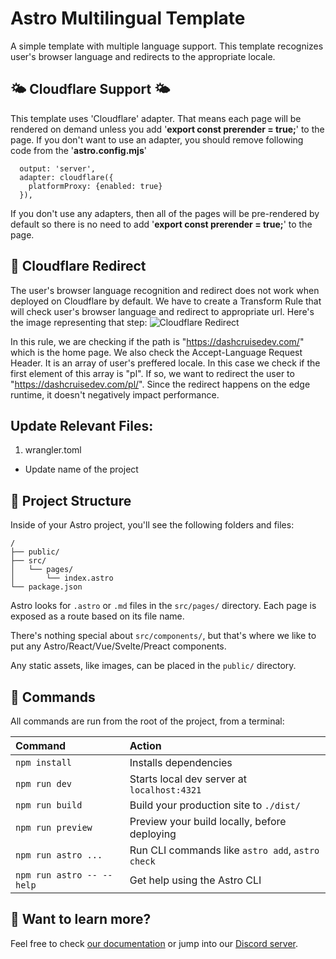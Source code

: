 # Astro Multilingual Template

A simple template with multiple language support. 
This template recognizes user's browser language and redirects to the appropriate locale.

## 🌤️ Cloudflare Support 🌤️

This template uses 'Cloudflare' adapter.
That means each page will be rendered on demand unless you add '**export const prerender = true;**' to the page.
If you don't want to use an adapter, you should remove following code from the '**astro.config.mjs**'
```
  output: 'server',
  adapter: cloudflare({
    platformProxy: {enabled: true}
  }),
```
If you don't use any adapters, then all of the pages will be pre-rendered by default so there is no need to add '**export const prerender = true;**' to the page.

## 🫱 Cloudflare Redirect 

The user's browser language recognition and redirect does not work when deployed on Cloudflare by default.
We have to create a Transform Rule that will check user's browser language and redirect to appropriate url.
Here's the image representing that step:
 ![Cloudflare Redirect](https://imagedelivery.net/Ap_RIQMnvK_LYOq1vIFisQ/62b0f7ee-264f-4559-5135-ad1e23e68d00/public)

In this rule, we are checking if the path is "https://dashcruisedev.com/" which is the home page.
We also check the Accept-Language Request Header. It is an array of user's preffered locale.
In this case we check if the first element of this array is "pl".
If so, we want to redirect the user to "https://dashcruisedev.com/pl/".
Since the redirect happens on the edge runtime, it doesn't negatively impact performance.

## Update Relevant Files:

1. wrangler.toml
- Update name of the project

## 🚀 Project Structure

Inside of your Astro project, you'll see the following folders and files:

```text
/
├── public/
├── src/
│   └── pages/
│       └── index.astro
└── package.json
```

Astro looks for `.astro` or `.md` files in the `src/pages/` directory. Each page is exposed as a route based on its file name.

There's nothing special about `src/components/`, but that's where we like to put any Astro/React/Vue/Svelte/Preact components.

Any static assets, like images, can be placed in the `public/` directory.

## 🧞 Commands

All commands are run from the root of the project, from a terminal:

| Command                   | Action                                           |
| :------------------------ | :----------------------------------------------- |
| `npm install`             | Installs dependencies                            |
| `npm run dev`             | Starts local dev server at `localhost:4321`      |
| `npm run build`           | Build your production site to `./dist/`          |
| `npm run preview`         | Preview your build locally, before deploying     |
| `npm run astro ...`       | Run CLI commands like `astro add`, `astro check` |
| `npm run astro -- --help` | Get help using the Astro CLI                     |

## 👀 Want to learn more?

Feel free to check [our documentation](https://docs.astro.build) or jump into our [Discord server](https://astro.build/chat).
